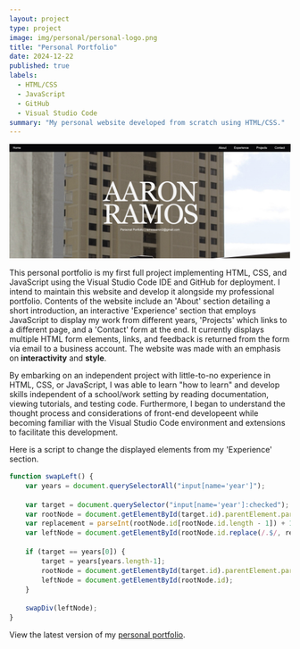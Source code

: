 ```yaml
---
layout: project
type: project
image: img/personal/personal-logo.png
title: "Personal Portfolio"
date: 2024-12-22
published: true
labels:
  - HTML/CSS
  - JavaScript
  - GitHub
  - Visual Studio Code
summary: "My personal website developed from scratch using HTML/CSS."
---
```


<img class="img-fluid" src="../img/personal/personal-home.png">

This personal portfolio is my first full project implementing HTML, CSS, and JavaScript using the Visual Studio Code IDE and GitHub for deployment. I intend to maintain this website and develop it alongside my professional portfolio. Contents of the website include an 'About' section detailing a short introduction, an interactive 'Experience' section that employs JavaScript to display my work from different years, 'Projects' which links to a different page, and a 'Contact' form at the end. It currently displays multiple HTML form elements, links, and feedback is returned from the form via email to a business account. The website was made with an emphasis on **interactivity** and **style**.

By embarking on an independent project with little-to-no experience in HTML, CSS, or JavaScript, I was able to learn "how to learn" and develop skills independent of a school/work setting by reading documentation, viewing tutorials, and testing code. Furthermore, I began to understand the thought process and considerations of front-end developeent while becoming familiar with the Visual Studio Code environment and extensions to facilitate this development.

Here is a script to change the displayed elements from my 'Experience' section.

```javascript
function swapLeft() {
    var years = document.querySelectorAll("input[name='year']");

    var target = document.querySelector("input[name='year']:checked");
    var rootNode = document.getElementById(target.id).parentElement.parentElement;
    var replacement = parseInt(rootNode.id[rootNode.id.length - 1]) + 1
    var leftNode = document.getElementById(rootNode.id.replace(/.$/, replacement));

    if (target == years[0]) {
        target = years[years.length-1];
        rootNode = document.getElementById(target.id).parentElement.parentElement;
        leftNode = document.getElementById(rootNode.id);
    }

    swapDiv(leftNode);
}
```

View the latest version of my [personal portfolio](https://aar0m.github.io/personal/).